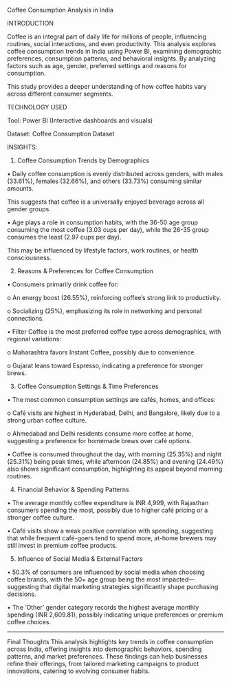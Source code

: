 Coffee Consumption Analysis in India

INTRODUCTION

Coffee is an integral part of daily life for millions of people, influencing routines, social interactions, and even productivity. This analysis explores coffee consumption trends in India using Power BI, examining demographic preferences, consumption patterns, and behavioral insights. By analyzing factors such as age, gender, preferred settings and reasons for consumption. 

This study provides a deeper understanding of how coffee habits vary across different consumer segments.


TECHNOLOGY USED

Tool: Power BI (Interactive dashboards and visuals)

Dataset: Coffee Consumption Dataset

INSIGHTS:

1. Coffee Consumption Trends by Demographics

•	Daily coffee consumption is evenly distributed across genders, with males (33.61%), females (32.66%), and others (33.73%) consuming similar amounts.

This suggests that coffee is a universally enjoyed beverage across all gender groups.

•	Age plays a role in consumption habits, with the 36-50 age group consuming the most coffee (3.03 cups per day), while the 26-35 group consumes the least (2.97 cups per day). 

This may be influenced by lifestyle factors, work routines, or health consciousness.

2. Reasons & Preferences for Coffee Consumption

•	Consumers primarily drink coffee for:

o	An energy boost (26.55%), reinforcing coffee’s strong link to productivity.

o	Socializing (25%), emphasizing its role in networking and personal connections.

•	Filter Coffee is the most preferred coffee type across demographics, with regional variations:

o	Maharashtra favors Instant Coffee, possibly due to convenience.

o	Gujarat leans toward Espresso, indicating a preference for stronger brews.

3. Coffee Consumption Settings & Time Preferences

•	The most common consumption settings are cafés, homes, and offices:

o	Café visits are highest in Hyderabad, Delhi, and Bangalore, likely due to a strong urban coffee culture.

o	Ahmedabad and Delhi residents consume more coffee at home, suggesting a preference for homemade brews over café options.

•	Coffee is consumed throughout the day, with morning (25.35%) and night (25.31%) being peak times, while afternoon (24.85%) and evening (24.49%) also shows significant consumption, highlighting its appeal beyond morning routines.

4. Financial Behavior & Spending Patterns

•	The average monthly coffee expenditure is INR 4,999, with Rajasthan consumers spending the most, possibly due to higher café pricing or a stronger coffee culture.

•	Café visits show a weak positive correlation with spending, suggesting that while frequent café-goers tend to spend more, at-home brewers may still invest in premium coffee products.

5. Influence of Social Media & External Factors

•	50.3% of consumers are influenced by social media when choosing coffee brands, with the 50+ age group being the most impacted—suggesting that digital marketing strategies significantly shape purchasing decisions.

•	The ‘Other’ gender category records the highest average monthly spending (INR 2,609.81), possibly indicating unique preferences or premium coffee choices.

________________________________________

Final Thoughts
This analysis highlights key trends in coffee consumption across India, offering insights into demographic behaviors, spending patterns, and market preferences. These findings can help businesses refine their offerings, from tailored marketing campaigns to product innovations, catering to evolving consumer habits. 


